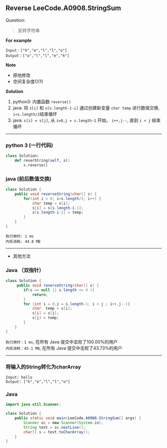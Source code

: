 ## Reverse LeeCode.A0908.StringSum

Question:

> 反转字符串

**For example**
```
Input：["h","e","l","l","o"]
Output：["o","l","l","e","h"]
```
**Note**
* 原地修改
* 空间复杂度O(1)

**Solution**
1. python3: 内置函数 `reverse()`
2. java: 将 `s[i]` 和 `s[s.length-1-i]` 通过创建新变量 `char temp` 进行数值交换, `i<s.length/2`结束循环
3. java: `s[i] = s[j]`, 从 `i=0,j = s.length-1` 开始， `i++,j--`, 直到 `i < j` 结束循环

* * *
### python 3 (一行代码)
```python
class Solution:
    def reverString(self, s):
        s.reverse()

```


### java (前后数值交换)
```java
class Solution {
    public void reverseString(char[] s) {
        for(int i = 0; i<s.length/2; i++) {
            char temp = s[i];
            s[i] = s[s.length-i-1];
            s[s.length-i-1] = temp;
        }
    }
}
```
`执行用时: 1 ms`  
`内存消耗: 44.8 MB `  
* * *




* 其他方法
### Java （双指针）
```java
class Solution {
     public void reverseString(char[] s) {
        if(s == null || s.length <= 0 ){
            return;
        }
        for (int i = 0,j = s.length-1; i < j ; i++,j--){
            char  temp = s[i];
            s[i] = s[j];
            s[j] = temp;
        }
    }
}
```
`执行用时：1 ms`, 在所有 Java 提交中击败了100.00%的用户  
`内存消耗：45.1 MB`, 在所有 Java 提交中击败了43.73%的用户  


* * *
### 将输入的String转化为charArray
```
Input: hello
Output: ["h","e","l","l","o"]
```
### Java
```java
import java.util.Scanner;

class Solution {
    public static void main(LeeCode.A0908.StringSum[] args) {
        Scanner sc = new Scanner(System.in);
        String text = sc.nextLine();
        char[] s = text.toCharArray();
    }
}
```

